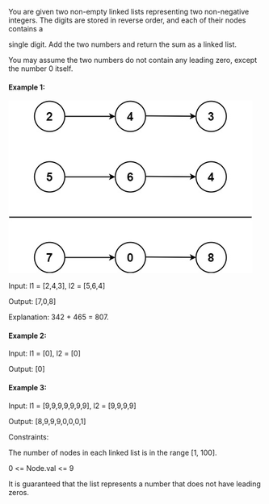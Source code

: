 You are given two non-empty linked lists representing two non-negative integers. The digits are stored in reverse order, and each of their nodes contains a 

single digit. Add the two numbers and return the sum as a linked list.

You may assume the two numbers do not contain any leading zero, except the number 0 itself.

 

#### Example 1:

![Example 1](./../images/addtwonumber1.jpg)


Input: l1 = [2,4,3], l2 = [5,6,4]

Output: [7,0,8]

Explanation: 342 + 465 = 807.

#### Example 2:

Input: l1 = [0], l2 = [0]

Output: [0]

#### Example 3:

Input: l1 = [9,9,9,9,9,9,9], l2 = [9,9,9,9]

Output: [8,9,9,9,0,0,0,1]
 

Constraints:

The number of nodes in each linked list is in the range [1, 100].

0 <= Node.val <= 9

It is guaranteed that the list represents a number that does not have leading zeros.